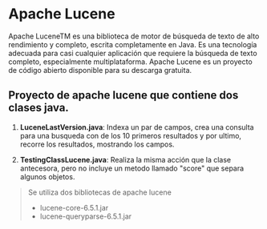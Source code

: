 # Apache Lucene

Apache LuceneTM es una biblioteca de motor de búsqueda de texto de alto rendimiento y completo, escrita completamente en Java. Es una tecnología adecuada para casi cualquier aplicación que requiere la búsqueda de texto completo, especialmente multiplataforma.
Apache Lucene es un proyecto de código abierto disponible para su descarga gratuita.

## Proyecto de apache lucene que contiene dos clases java.

1. **LuceneLastVersion.java**: Indexa un par de campos, crea una consulta para una busqueda con de los 10 primeros resultados y por ultimo, recorre los resultados, mostrando los campos.

2. **TestingClassLucene.java**: Realiza la misma acción que la clase antecesora, pero no incluye un metodo llamado "score" que separa algunos objetos.

> Se utiliza dos bibliotecas de apache lucene
> - lucene-core-6.5.1.jar
> - lucene-queryparse-6.5.1.jar
